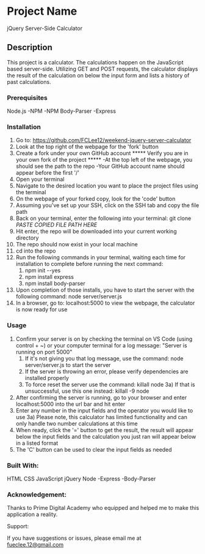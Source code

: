 # Project Name

jQuery Server-Side Calculator

## Description

This project is a calculator. The calculations happen on the JavaScript based server-side. Utilizing GET and POST requests, the calculator displays the result of the calculation on below the input form and lists a history of past calculations.


### Prerequisites

Node.js
-NPM
-NPM Body-Parser
-Express

### Installation

1) Go to: https://github.com/FCLee12/weekend-jquery-server-calculator
2) Look at the top right of the webpage for the 'fork' button
3) Create a fork under your own GitHub account
    ***** Verify you are in your own fork of the project *****
        -At the top left of the webpage, you should see the path to the repo
        -Your GitHub account name should appear before the first '/'
4) Open your terminal
5) Navigate to the desired location you want to place the project files using the terminal
6) On the webpage of your forked copy, look for the 'code' button
7) Assuming you've set up your SSH, click on the SSH tab and copy the file path
7) Back on your terminal, enter the following into your terminal:
    git clone *PASTE COPIED FILE PATH HERE*
8) Hit enter, the repo will be downloaded into your current working directory
9) The repo should now exist in your local machine
10) cd into the repo
11) Run the following commands in your terminal, waiting each time for installation to complete before running the next command:
      1) npm init --yes
      2) npm install express
      3) npm install body-parser
12) Upon completion of those installs, you have to start the server with the following command: node server/server.js
13) In a browser, go to: localhost:5000 to view the webpage, the calculator is now ready for use

### Usage

1) Confirm your server is on by checking the terminal on VS Code (using control + ~) or your computer terminal for a log message: "Server is running on port 5000"
      1) If it's not giving you that log message, use the command: node server/server.js to start the server
      2) If the server is throwing an error, please verify dependencies are installed properly
      3) To force reset the server use the command: killall node
            3a) If that is unsuccessful, use this one instead: killall -9 node
2) After confirming the server is running, go to your browser and enter localhost:5000 into the url bar and hit enter
3) Enter any number in the input fields and the operator you would like to use
  3a) Please note, this calculator has limited functionality and can only handle two number calculations at this time
4) When ready, click the '=' button to get the result, the result will appear below the input fields and the calculation you just ran will appear below in a listed format
5) The 'C' button can be used to clear the input fields as needed

### Built With:

HTML
CSS
JavaScript
jQuery
Node
-Express
-Body-Parser

### Acknowledgement:

Thanks to Prime Digital Academy who equipped and helped me to make this application a reality.

Support:

If you have suggestions or issues, please email me at fueclee.12@gmail.com
